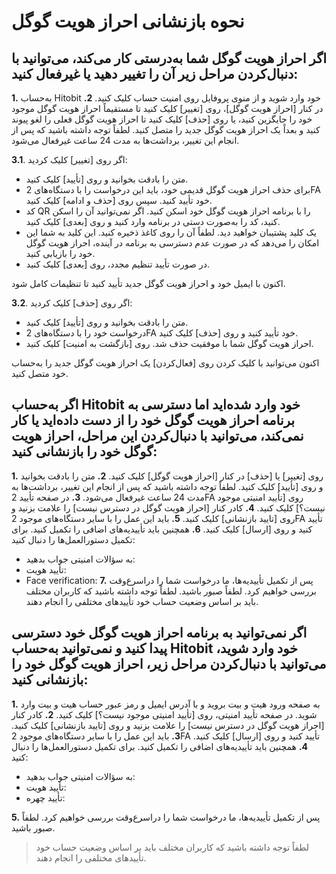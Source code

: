 # نحوه بازنشانی احراز هویت گوگل

## اگر احراز هویت گوگل شما به‌درستی کار می‌کند، می‌توانید با دنبال‌کردن مراحل زیر آن را تغییر دهید یا غیرفعال کنید:

**1.**	به‌حساب Hitobit خود وارد شوید و از منوی پروفایل روی امنیت حساب کلیک کنید.
**2.**	در کنار [احراز هویت گوگل]، روی [تغییر] کلیک کنید تا مستقیماً احراز هویت گوگل موجود خود را جایگزین کنید، یا روی [حذف] کلیک کنید تا احراز هویت گوگل فعلی را لغو پیوند کنید و بعداً یک احراز هویت گوگل جدید را متصل کنید.
لطفاً توجه داشته باشید که پس از انجام این تغییر، برداشت‌ها به مدت 24 ساعت غیرفعال می‌شود.

**3.1**. اگر روی [تغییر] کلیک کردید:
- متن را بادقت بخوانید و روی [تأیید] کلیک کنید.
- برای حذف احراز هویت گوگل قدیمی خود، باید این درخواست را با دستگاه‌های 2FA خود تأیید کنید. سپس روی [حذف و ادامه] کلیک کنید.
- کد QR را با برنامه احراز هویت گوگل خود اسکن کنید. اگر نمی‌توانید آن را اسکن کنید، کد را به‌صورت دستی در برنامه وارد کنید و روی [بعدی] کلیک کنید.
- یک کلید پشتیبان خواهید دید. لطفاً آن را روی کاغذ ذخیره کنید. این کلید به شما این امکان را می‌دهد که در صورت عدم دسترسی به برنامه در آینده، احراز هویت گوگل خود را بازیابی کنید.
- در صورت تأیید تنظیم مجدد، روی [بعدی] کلیک کنید.

اکنون با ایمیل خود و احراز هویت گوگل جدید تأیید کنید تا تنظیمات کامل شود.


**3.2**. اگر روی [حذف] کلیک کردید:
- متن را بادقت بخوانید و روی [تأیید] کلیک کنید.
- درخواست خود را با دستگاه‌های 2FA خود تأیید کنید و روی [حذف] کلیک کنید.
- احراز هویت گوگل شما با موفقیت حذف شد. روی [بازگشت به امنیت] کلیک کنید.

اکنون می‌توانید با کلیک کردن روی [فعال‌کردن] یک احراز هویت گوگل جدید را به‌حساب خود متصل کنید.

## اگر به‌حساب Hitobit خود وارد شده‌اید اما دسترسی به برنامه احراز هویت گوگل خود را از دست داده‌اید یا کار نمی‌کند، می‌توانید با دنبال‌کردن این مراحل، احراز هویت گوگل خود را بازنشانی کنید:

**1.**	روی [تغییر] یا [حذف] در کنار [احراز هویت گوگل] کلیک کنید.
**2.**	متن را بادقت بخوانید و روی [تأیید] کلیک کنید.
لطفاً توجه داشته باشید که پس از انجام این تغییر، برداشت‌ها به مدت 24 ساعت غیرفعال می‌شود.
**3.**	در صفحه تأیید 2FA روی [تأیید امنیتی موجود نیست؟] کلیک کنید.
**4.**	کادر کنار [احراز هویت گوگل   در دسترس نیست] را علامت بزنید و روی [تایید بازنشانی] کلیک کنید.
**5.**	باید این عمل را با سایر دستگاه‌های موجود 2FA تأیید کنید و روی [ارسال] کلیک کنید.
**6.**	همچنین باید تأییدیه‌های اضافی را تکمیل کنید. برای تکمیل دستورالعمل‌ها را دنبال کنید:
-	به سؤالات امنیتی جواب بدهید:
-	تأیید هویت:
-	Face verification:
**7.**	پس از تکمیل تأییدیه‌ها، ما درخواست شما را دراسرع‌وقت بررسی خواهیم کرد. لطفاً صبور باشید. 
لطفاً توجه داشته باشید که کاربران مختلف باید بر اساس وضعیت حساب خود تأییدهای مختلفی را انجام دهند.

## اگر نمی‌توانید به برنامه احراز هویت گوگل خود دسترسی پیدا کنید و نمی‌توانید به‌حساب Hitobit خود وارد شوید، می‌توانید با دنبال‌کردن مراحل زیر، احراز هویت گوگل خود را بازنشانی کنید:

**1.**	به صفحه ورود هیت و بیت بروید و با آدرس ایمیل و رمز عبور حساب هیت و بیت وارد شوید. در صفحه تأیید امنیتی، روی [تأیید امنیتی موجود نیست؟] کلیک کنید.
**2.**	کادر کنار [احراز هویت گوگل   در دسترس نیست] را علامت بزنید و روی [تایید بازنشانی] کلیک کنید.
**3.**	باید این عمل را با سایر دستگاه‌های موجود 2FA تأیید کنید و روی [ارسال] کلیک کنید.
**4.**	همچنین باید تأییدیه‌های اضافی را تکمیل کنید. برای تکمیل دستورالعمل‌ها را دنبال کنید:
-	به سؤالات امنیتی جواب بدهید:
-	تأیید هویت:
-	تأیید چهره:

**5.**	پس از تکمیل تأییدیه‌ها، ما درخواست شما را دراسرع‌وقت بررسی خواهیم کرد. لطفاً صبور باشید.

> لطفاً توجه داشته باشید که کاربران مختلف باید بر اساس وضعیت حساب خود تأییدهای مختلفی را انجام دهند.





